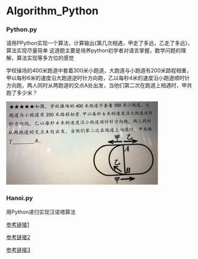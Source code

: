 # Algorithm_Python

### Python.py
请用PPython实现一个算法，计算输出{第几次相遇，甲走了多远，乙走了多远}，算法实现尽量简单
这道题主要是培养python初学者对语言掌握，数学问题的理解，算法实现等多方位的感觉

学校操场的400米跑道中套着300米小跑道，大跑道与小跑道有200米路程相重，甲以每秒6米的速度沿大跑道逆时针方向跑，乙以每秒4米的速度沿小跑道顺时针方向跑，两人同时从两跑道的交点A处出发，当他们第二次在跑道上相遇时，甲共跑了多少米？

![题目：](https://github.com/sangyy/Algorithm_Python/blob/master/image.png)


### Hanoi.py
用Python递归实现汉诺塔算法

[参考链接1](https://www.jianshu.com/p/de29fd286a73?utm_campaign=maleskine&utm_content=note&utm_medium=seo_notes&utm_source=recommendation)

[参考链接2](https://www.jianshu.com/p/a55378f5176f?utm_campaign=maleskine&utm_content=note&utm_medium=seo_notes&utm_source=recommendation)

[参考链接3](https://www.jianshu.com/p/1dbc95c0c995)
